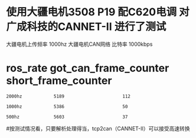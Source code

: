 # 使用大疆电机3508 P19 配C620电调 对广成科技的CANNET-II 进行了测试
大疆电机上传频率 1000hz
大疆电机CAN网络 比特率 1000kbps

# ros_rate		got_can_frame_counter   short_frame_counter
	
	2000hz            5189                      112
	
	1000hz			  5386						50
	
	500hz			  5603						37 
	
#按测试情况看，只要解析处理得当，tcp2can（CANNET-II）可以接受高速转换
